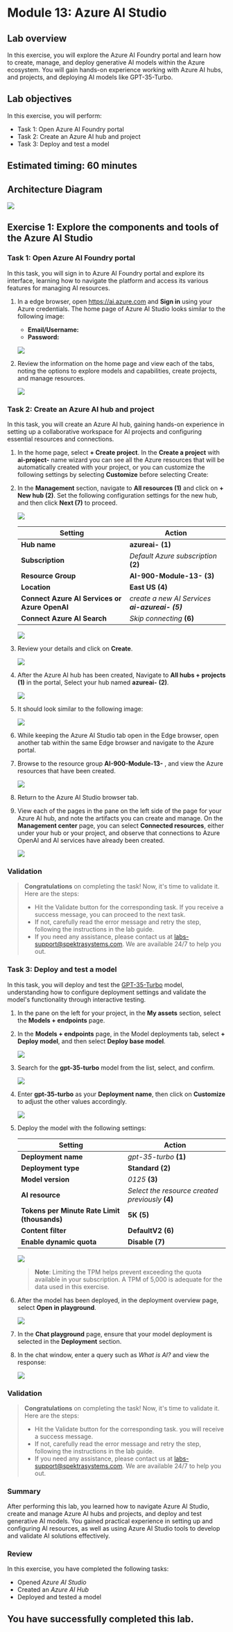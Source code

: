 # Module 13: Azure AI Studio

## Lab overview

In this exercise, you will explore the Azure AI Foundry portal and learn how to create, manage, and deploy generative AI models within the Azure ecosystem. You will gain hands-on experience working with Azure AI hubs, and projects, and deploying AI models like GPT-35-Turbo.

## Lab objectives

In this exercise, you will perform:

- Task 1: Open Azure AI Foundry portal
- Task 2: Create an Azure AI hub and project
- Task 3: Deploy and test a model

## Estimated timing: 60 minutes

## Architecture Diagram

![](media/new-ai900-lab13-archdiagram.JPG)

## Exercise 1: Explore the components and tools of the Azure AI Studio

### Task 1: Open Azure AI Foundry portal

In this task, you will sign in to Azure AI Foundry portal and explore its interface, learning how to navigate the platform and access its various features for managing AI resources.

1. In a edge browser, open https://ai.azure.com and **Sign in** using your Azure credentials. The home page of Azure AI Studio looks similar to the following image:

   - **Email/Username:** <inject key="AzureAdUserEmail"></inject>
   - **Password:** <inject key="AzureAdUserPassword"></inject>

    ![](media/lab13-a1n.png)

2. Review the information on the home page and view each of the tabs, noting the options to explore models and capabilities, create projects, and manage resources.

    ![](media/new-lab13-1n.png)

### Task 2: Create an Azure AI hub and project

In this task, you will create an Azure AI hub, gaining hands-on experience in setting up a collaborative workspace for AI projects and configuring essential resources and connections.

1. In the home page, select **+ Create project**. In the **Create a project** with **ai-project-<inject key="DeploymentID" enableCopy="false"/>** name wizard you can see all the Azure resources that will be automatically created with your project, or you can customize the following settings by selecting **Customize** before selecting Create:

1. In the **Management** section, navigate to **All resources (1)** and click on **+ New hub (2)**. Set the following configuration settings for the new hub, and then click **Next (7)** to proceed.

    ![](media/new-lab13-2.jpg)

    | Setting | Action |
    | -- | -- |
    | **Hub name** | **azureai-<inject key="DeploymentID" enableCopy="false"/> (1)** |
    | **Subscription** | *Default Azure subscription* **(2)** |
    | **Resource Group** | **AI-900-Module-13-<inject key="DeploymentID" enableCopy="false" /> (3)** |
    | **Location** | **East US (4)** |
    | **Connect Azure AI Services or Azure OpenAI** | *create a new AI Services **ai-azureai-<inject key="DeploymentID" enableCopy="false" /> (5)*** |
    | **Connect Azure AI Search** | *Skip connecting* **(6)** |

    ![](media/lab13-a5n.png)

2. Review your details and click on **Create**.

    ![](media/lab13-a6n.png)

3. After the Azure AI hub has been created, Navigate to **All hubs + projects (1)** in the portal, Select your hub named **azureai-<inject key="DeploymentID" enableCopy="false"/>** **(2)**.

    ![](media/lab13-a6a.png)

1. It should look similar to the following image:

    ![](media/lab13-a6b.png)

4. While keeping the Azure AI Studio tab open in the Edge browser, open another tab within the same Edge browser and navigate to the Azure portal.

5. Browse to the resource group **AI-900-Module-13-<inject key="DeploymentID" enableCopy="false" />** , and view the Azure resources that have been created.

    ![](media/lab13-a7n.png)

6. Return to the Azure AI Studio browser tab.

7. View each of the pages in the pane on the left side of the page for your Azure AI hub, and note the artifacts you can create and manage. On the **Management center** page, you can select **Connected resources**, either under your hub or your project, and observe that connections to Azure OpenAI and AI services have already been created.

    ![](media/lab13-a8n.png)

### Validation

> **Congratulations** on completing the task! Now, it's time to validate it. Here are the steps:
> - Hit the Validate button for the corresponding task. If you receive a success message, you can proceed to the next task.
> - If not, carefully read the error message and retry the step, following the instructions in the lab guide. 
> - If you need any assistance, please contact us at labs-support@spektrasystems.com. We are available 24/7 to help you out.
 
   <validation step="7a610c9e-f8af-43f8-92f1-357e933d8a8d" />

### Task 3: Deploy and test a model

In this task, you will deploy and test the [GPT-35-Turbo](https://learn.microsoft.com/en-us/azure/ai-services/openai/how-to/chatgpt?tabs=python-new) model, understanding how to configure deployment settings and validate the model's functionality through interactive testing.

1. In the pane on the left for your project, in the **My assets** section, select the **Models + endpoints** page.

1. In the **Models + endpoints** page, in the Model deployments tab, select **+ Deploy model**, and then select **Deploy base model**.

    ![](media/lab13-a12n.png)

3. Search for the **gpt-35-turbo** model from the list, select, and confirm.

    ![](media/lab13-a13.png)

4. Enter **gpt-35-turbo** as your **Deployment name**, then click on **Customize** to adjust the other values accordingly.

    ![](media/lab13-a14.png)

5. Deploy the model with the following settings:

    | Setting | Action |
    | -- | -- |
    | **Deployment name** | *gpt-35-turbo* **(1)** |
    | **Deployment type** | **Standard** **(2)** |
    | **Model version** | *0125* **(3)** |
    | **AI resource** | *Select the resource created previously* **(4)** |
    | **Tokens per Minute Rate Limit (thousands)** | **5K** **(5)** |
    | **Content filter** | **DefaultV2** **(6)** |
    | **Enable dynamic quota** | **Disable** **(7)** |

    ![](media/lab13-a15n.png)

    > **Note**: Limiting the TPM helps prevent exceeding the quota available in your subscription. A TPM of 5,000 is adequate for the data used in this exercise.

6. After the model has been deployed, in the deployment overview page, select **Open in playground**.

    ![](media/lab13-a16n.png)

7. In the **Chat playground** page, ensure that your model deployment is selected in the **Deployment** section.

8. In the chat window, enter a query such as *What is AI?* and view the response:

    ![](media/lab13-a17n.png)

### Validation

> **Congratulations** on completing the task! Now, it's time to validate it. Here are the steps:
> - Hit the Validate button for the corresponding task. you will receive a success message.
> - If not, carefully read the error message and retry the step, following the instructions in the lab guide. 
> - If you need any assistance, please contact us at labs-support@spektrasystems.com. We are available 24/7 to help you out.

  <validation step="6b5cc888-bc2a-47c8-b31c-e65157a50f66" />

### Summary

After performing this lab, you learned how to navigate Azure AI Studio, create and manage Azure AI hubs and projects, and deploy and test generative AI models. You gained practical experience in setting up and configuring AI resources, as well as using Azure AI Studio tools to develop and validate AI solutions effectively.

### Review

In this exercise, you have completed the following tasks:
- Opened *Azure AI Studio*  
- Created an *Azure AI Hub*  
- Deployed and tested a model

##   You have successfully completed this lab.
